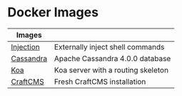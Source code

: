 # Docker Images

| Images  |   |
|---|---|
|[Injection](https://github.com/chiefmikey/docker-images/tree/main/injection)|Externally inject shell commands|
|[Cassandra](https://github.com/chiefmikey/docker-images/tree/main/cassandra)|Apache Cassandra 4.0.0 database|
|[Koa](https://github.com/chiefmikey/docker-images/tree/main/koa)|Koa server with a routing skeleton|
|[CraftCMS](https://github.com/chiefmikey/docker-images/tree/main/craftcms)|Fresh CraftCMS installation|
